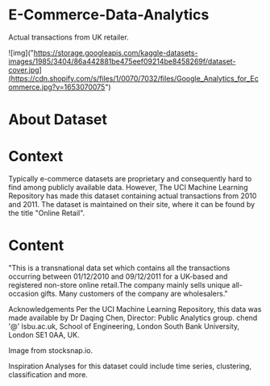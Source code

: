 # E-Commerce-Data-Analytics
Actual transactions from UK retailer.


![img]("https://storage.googleapis.com/kaggle-datasets-images/1985/3404/86a442881be475eef09214be8458269f/dataset-cover.jpg](https://cdn.shopify.com/s/files/1/0070/7032/files/Google_Analytics_for_Ecommerce.jpg?v=1653070075")

# About Dataset

# Context
Typically e-commerce datasets are proprietary and consequently hard to find among publicly available data. However, The UCI Machine Learning Repository has made this dataset containing actual transactions from 2010 and 2011. The dataset is maintained on their site, where it can be found by the title "Online Retail".

# Content
"This is a transnational data set which contains all the transactions occurring between 01/12/2010 and 09/12/2011 for a UK-based and registered non-store online retail.The company mainly sells unique all-occasion gifts. Many customers of the company are wholesalers."

Acknowledgements
Per the UCI Machine Learning Repository, this data was made available by Dr Daqing Chen, Director: Public Analytics group. chend '@' lsbu.ac.uk, School of Engineering, London South Bank University, London SE1 0AA, UK.

Image from stocksnap.io.

Inspiration
Analyses for this dataset could include time series, clustering, classification and more.
